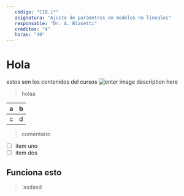 ```yaml
---
   código: "CIQ.1*"
   asignatura: "Ajuste de parámetros en modelos no lineales"
   responsable: "Dr. A. Blasetti"
   créditos: "4"
   horas: "40"
---
```

# Hola
estos son los contenidos del cursos
![enter image description here](https://i1.wp.com/diariocronica.com.ar/wp-content/uploads/2018/11/borrador-autom%C3%A1tico-133.jpg?fit=1200,800&ssl=1)

> holaa

| a | b |
|---|---|
| c | d |

> comentario

 - [ ] item uno 
 - [ ] item dos
## Funciona esto

> `asdasd

<!--stackedit_data:
eyJoaXN0b3J5IjpbLTM1MDkyNzk1NCwxOTYxMTExNzM1LDk0Mz
A0MjM1OSwtODQ3NzE3MDAxLDE3NDEwNjU5OCwxMTMxNjY5OTg4
LDIwODg0Nzg2Nyw1NjQ1MTE3MjMsMjU3OTQ3NDk5LC0xODU3Mj
I2NzUsLTg0ODg0NzI4LDE4NzAwMDM5OCwxNjM0MzUwNDUyLDY1
NTUxNjI2MV19
-->